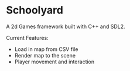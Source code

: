 # Schoolyard

A 2d Games framework built with C++ and SDL2.

Current Features:
  - Load in map from CSV file
  - Render map to the scene
  - Player movement and interaction
